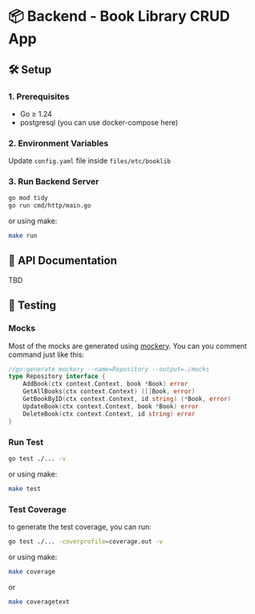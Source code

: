 # 📦 Backend - Book Library CRUD App

## 🛠️ Setup

### 1. Prerequisites

- Go ≥ 1.24
- postgresql (you can use docker-compose here)

### 2. Environment Variables

Update `config.yaml` file inside `files/etc/booklib`

### 3. Run Backend Server

```bash
go mod tidy
go run cmd/http/main.go
```

or using make:

```bash
make run
```

## 📄 API Documentation

TBD

## 🧪 Testing

### Mocks

Most of the mocks are generated using [mockery](https://vektra.github.io/mockery/latest/). You can you comment command
just like this:

```go
//go:generate mockery --name=Repository --output=./mocks
type Repository interface {
    AddBook(ctx context.Context, book *Book) error
    GetAllBooks(ctx context.Context) ([]Book, error)
    GetBookByID(ctx context.Context, id string) (*Book, error)
    UpdateBook(ctx context.Context, book *Book) error
    DeleteBook(ctx context.Context, id string) error
}
```

### Run Test

```bash
go test ./... -v 
```

or using make:

```bash
make test
```

### Test Coverage

to generate the test coverage, you can run:

```bash
go test ./... -coverprofile=coverage.out -v
```

or using make:

```bash
make coverage
```

or

```bash
make coveragetext
```
